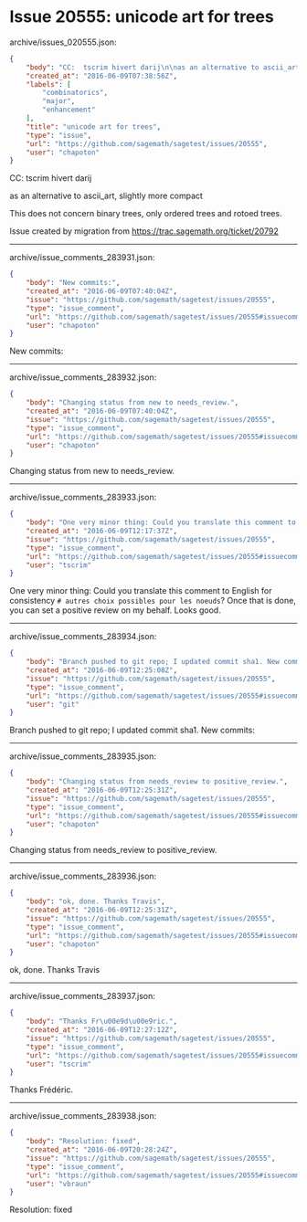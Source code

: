 # Issue 20555: unicode art for trees

archive/issues_020555.json:
```json
{
    "body": "CC:  tscrim hivert darij\n\nas an alternative to ascii_art, slightly more compact\n\nThis does not concern binary trees, only ordered trees and rotoed trees.\n\nIssue created by migration from https://trac.sagemath.org/ticket/20792\n\n",
    "created_at": "2016-06-09T07:38:56Z",
    "labels": [
        "combinatorics",
        "major",
        "enhancement"
    ],
    "title": "unicode art for trees",
    "type": "issue",
    "url": "https://github.com/sagemath/sagetest/issues/20555",
    "user": "chapoton"
}
```
CC:  tscrim hivert darij

as an alternative to ascii_art, slightly more compact

This does not concern binary trees, only ordered trees and rotoed trees.

Issue created by migration from https://trac.sagemath.org/ticket/20792





---

archive/issue_comments_283931.json:
```json
{
    "body": "New commits:",
    "created_at": "2016-06-09T07:40:04Z",
    "issue": "https://github.com/sagemath/sagetest/issues/20555",
    "type": "issue_comment",
    "url": "https://github.com/sagemath/sagetest/issues/20555#issuecomment-283931",
    "user": "chapoton"
}
```

New commits:



---

archive/issue_comments_283932.json:
```json
{
    "body": "Changing status from new to needs_review.",
    "created_at": "2016-06-09T07:40:04Z",
    "issue": "https://github.com/sagemath/sagetest/issues/20555",
    "type": "issue_comment",
    "url": "https://github.com/sagemath/sagetest/issues/20555#issuecomment-283932",
    "user": "chapoton"
}
```

Changing status from new to needs_review.



---

archive/issue_comments_283933.json:
```json
{
    "body": "One very minor thing: Could you translate this comment to English for consistency `# autres choix possibles pour les noeuds`? Once that is done, you can set a positive review on my behalf. Looks good.",
    "created_at": "2016-06-09T12:17:37Z",
    "issue": "https://github.com/sagemath/sagetest/issues/20555",
    "type": "issue_comment",
    "url": "https://github.com/sagemath/sagetest/issues/20555#issuecomment-283933",
    "user": "tscrim"
}
```

One very minor thing: Could you translate this comment to English for consistency `# autres choix possibles pour les noeuds`? Once that is done, you can set a positive review on my behalf. Looks good.



---

archive/issue_comments_283934.json:
```json
{
    "body": "Branch pushed to git repo; I updated commit sha1. New commits:",
    "created_at": "2016-06-09T12:25:08Z",
    "issue": "https://github.com/sagemath/sagetest/issues/20555",
    "type": "issue_comment",
    "url": "https://github.com/sagemath/sagetest/issues/20555#issuecomment-283934",
    "user": "git"
}
```

Branch pushed to git repo; I updated commit sha1. New commits:



---

archive/issue_comments_283935.json:
```json
{
    "body": "Changing status from needs_review to positive_review.",
    "created_at": "2016-06-09T12:25:31Z",
    "issue": "https://github.com/sagemath/sagetest/issues/20555",
    "type": "issue_comment",
    "url": "https://github.com/sagemath/sagetest/issues/20555#issuecomment-283935",
    "user": "chapoton"
}
```

Changing status from needs_review to positive_review.



---

archive/issue_comments_283936.json:
```json
{
    "body": "ok, done. Thanks Travis",
    "created_at": "2016-06-09T12:25:31Z",
    "issue": "https://github.com/sagemath/sagetest/issues/20555",
    "type": "issue_comment",
    "url": "https://github.com/sagemath/sagetest/issues/20555#issuecomment-283936",
    "user": "chapoton"
}
```

ok, done. Thanks Travis



---

archive/issue_comments_283937.json:
```json
{
    "body": "Thanks Fr\u00e9d\u00e9ric.",
    "created_at": "2016-06-09T12:27:12Z",
    "issue": "https://github.com/sagemath/sagetest/issues/20555",
    "type": "issue_comment",
    "url": "https://github.com/sagemath/sagetest/issues/20555#issuecomment-283937",
    "user": "tscrim"
}
```

Thanks Frédéric.



---

archive/issue_comments_283938.json:
```json
{
    "body": "Resolution: fixed",
    "created_at": "2016-06-09T20:28:24Z",
    "issue": "https://github.com/sagemath/sagetest/issues/20555",
    "type": "issue_comment",
    "url": "https://github.com/sagemath/sagetest/issues/20555#issuecomment-283938",
    "user": "vbraun"
}
```

Resolution: fixed

